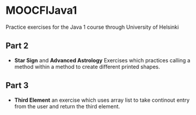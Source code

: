 # MOOCFIJava1
Practice exercises for the Java 1 course through University of Helsinki

## Part 2
- **Star Sign** and **Advanced Astrology** Exercises which practices calling a method within a method to create different printed shapes. 

## Part 3
- **Third Element** an exercise which uses array list to take continout entry from the user and return the third element. 


